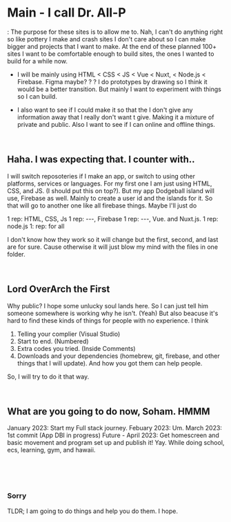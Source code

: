 # Main - I call Dr. All-P
: The purpose for these sites is to allow me to. Nah, I can't do anything right so like pottery I make and crash sites I don't care about so I can make 
bigger and projects that I want to make. At the end of these planned 100+ sites I want to be comfortable enough to build sites, the ones I 
wanted to build for a while now.

- I will be mainly using HTML < CSS < JS < Vue < Nuxt, < Node.js < Firebase. Figma maybe? ? ? I do prototypes by 
drawing so I think it would be a better transition. But mainly I want to experiment with things so I can build. 

- I also want to see if I could make it so that the I don't give any information away that I really  don't want t give. Making it a mixture of 
private and public. Also I want to see if I can online and offline things. 

<br>

## Haha. I was expecting that. I counter with..

I will switch reposoteries if I make an app, or switch to using other platforms, services or languages. For my first one I am just using HTML, CSS,
and JS. (I should put this on top?). But my app Dodgeball island will use, Firebase as well. Mainly to create a user id and the islands for it. So 
that will go to another one like all firebase things. Maybe I'll just do

1 rep: HTML, CSS, Js
1 rep:  ---, Firebase 
1 rep: ---, Vue. and Nuxt.js.
1 rep: node.js
1: rep: for all

I don't know how they work so it will change but the first, second, and last are for sure. Cause otherwise it will just blow my mind with the files
in one folder. 

<br>

## Lord OverArch the First

Why public? I hope some unlucky soul lands here. So I can just tell him someone somewhere is working why he isn't. (Yeah) But also beacuse it's hard
to find these kinds of things for people with no experience. I think 
1. Telling your complier (Visual Studio)
2. Start to end. (Numbered)
3. Extra codes you tried. (Inside Comments)
4. Downloads and your dependencies (homebrew, git, firebase, and other things that I will update). And how you got them can help people.

So, I will try to do it that way. 

<br>

## What are you going to do now, Soham. HMMM

January 2023: Start my Full stack journey. 
Febuary 2023: Um. 
March 2023: 1st commit (App DBI in progress)
Future - April 2023: Get homescreen and basic movement and program set up and publish it! Yay. While doing school, ecs, learning, gym, and hawaii.

<br>
<br>
<br>

### Sorry

TLDR;
I am going to do things and help you do them. I hope. 
